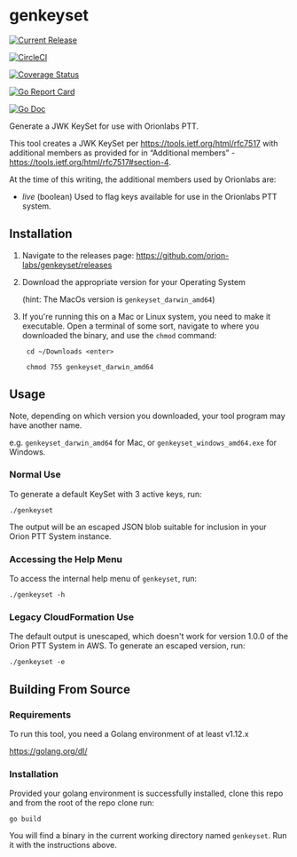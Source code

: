 # genkeyset

[![Current Release](https://img.shields.io/github/release/orion-labs/genkeyset.svg)](https://img.shields.io/github/release/orion-labs/genkeyset.svg)

[![CircleCI](https://circleci.com/gh/orion-labs/genkeyset.svg?style=svg)](https://circleci.com/gh/orion-labs/genkeyset)

[![Coverage Status](https://codecov.io/gh/orion-labs/genkeyset/branch/master/graph/badge.svg)](https://codecov.io/gh/orion-labs/genkeyset)

[![Go Report Card](https://goreportcard.com/badge/github.com/orion-labs/genkeyset)](https://goreportcard.com/report/github.com/orion-labs/genkeyset)

[![Go Doc](https://img.shields.io/badge/godoc-reference-blue.svg?style=flat-square)](http://godoc.org/github.com/orion-labs/genkeyset/pkg/genkeyset)

Generate a JWK KeySet for use with Orionlabs PTT.

This tool creates a JWK KeySet per https://tools.ietf.org/html/rfc7517 with additional members as provided for in “Additional members” - https://tools.ietf.org/html/rfc7517#section-4.  

At the time of this writing, the additional members used by Orionlabs are:

* *live* (boolean)  Used to flag keys available for use in the Orionlabs PTT system.

## Installation

1. Navigate to the releases page: https://github.com/orion-labs/genkeyset/releases

2. Download the appropriate version for your Operating System 

    (hint: The MacOs version is `genkeyset_darwin_amd64`)

3. If you're running this on a Mac or Linux system, you need to make it executable.  Open a terminal of some sort, navigate to where you downloaded the binary, and use the `chmod` command:

        cd ~/Downloads <enter>
        
        chmod 755 genkeyset_darwin_amd64
        
        
## Usage

Note, depending on which version you downloaded, your tool program may have another name.

e.g. `genkeyset_darwin_amd64` for Mac, or `genkeyset_windows_amd64.exe` for Windows.

### Normal Use
To generate a default KeySet with 3 active keys, run:

    ./genkeyset
  
The output will be an escaped JSON blob suitable for inclusion in your Orion PTT System instance.

### Accessing the Help Menu

To access the internal help menu of `genkeyset`, run:

    ./genkeyset -h
    
### Legacy CloudFormation Use

The default output is unescaped, which doesn't work for version 1.0.0 of the Orion PTT System in AWS.  To generate an escaped version, run:

    ./genkeyset -e

## Building From Source

### Requirements

To run this tool, you need a Golang environment of at least v1.12.x

https://golang.org/dl/

### Installation

Provided your golang environment is successfully installed, clone this repo and from the root of the repo clone run:

    go build
    
You will find a binary in the current working directory named `genkeyset`.  Run it with the instructions above.

